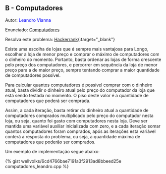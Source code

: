 ## B - Computadores
<div id="computadores"></div>

Autor: <font color = "blue">Leandro Vianna</font>

Enunciado: [Computadores][pb]

Resolva este problema: [Hackerrank][hackerrank-a]{:target="_blank"}

[pb]: https://github.com/maratonago/maratonago.github.io/raw/master/_includes/pdfs/primeira_comp_inf_ufg/B.pdf
[hackerrank-a]:	https://www.hackerrank.com/contests/ufg-contest-calouros/challenges/computadores

Existe uma escolha de lojas que é sempre mais vantajosa para Longo, escolher a loja de menor preço e comprar o máximo de computadores com o dinheiro do momento. Portanto, basta ordenar as lojas de forma crescente pelo preço dos computadores, e percorrer em sequência da loja de menor preço para a de maior preço, sempre tentando comprar a maior quantidade de computadores possível. 

Para calcular quantos computadores é possível comprar com o dinheiro atual, basta dividir o dinheiro atual pelo preço do computador da loja que está sendo testada no momento. O piso deste valor é a quantidade de computadores que poderá ser comprada. 

Assim, a cada iteração, basta retirar do dinheiro atual a quantidade de computadores comprados multiplicado pelo preço do computador nesta loja, ou seja, quanto foi gasto com computadores nesta loja. Deve ser mantida uma variável auxiliar inicializada com zero, e a cada iteração somar quantos computadores foram comprados, após as iterações esta variável conterá a resposta do problema, ou seja, a quantidade máxima de computadores que poderão ser comprados.

Um exemplo de implementação segue abaixo:

{% gist wellvolks/6cd4766bae7191a3f2913ad8bbeed25e computadores_leandro.cpp %}
